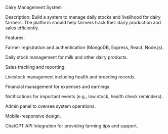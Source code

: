 Dairy Management System 

Description: Build a system to manage daily stocks and livelihood for dairy farmers. The platform should help farmers track their dairy production and sales efficiently. 

Features: 

Farmer registration and authentication (MongoDB, Express, React, Node.js). 

Daily stock management for milk and other dairy products. 

Sales tracking and reporting. 

Livestock management including health and breeding records. 

Financial management for expenses and earnings. 

Notifications for important events (e.g., low stock, health check reminders). 

Admin panel to oversee system operations. 

Mobile-responsive design. 

ChatGPT API Integration for providing farming tips and support. 

 
